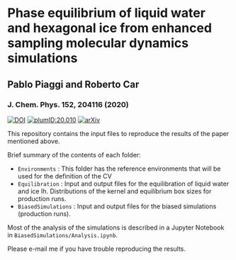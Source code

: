 # Phase equilibrium of liquid water and hexagonal ice from enhanced sampling molecular dynamics simulations
## Pablo Piaggi and Roberto Car
### J. Chem. Phys. 152, 204116 (2020)
[![DOI](http://img.shields.io/badge/DOI-0.1063%2F5.0011140-blue)](https://doi.org/10.1063/5.0011140)
[![plumID:20.010](https://www.plumed-nest.org/eggs/20/010/badge.svg)](https://www.plumed-nest.org/eggs/20/010/)
[![arXiv](http://img.shields.io/badge/arXiv-2004.08465-B31B1B.svg)](https://arxiv.org/abs/2004.08465)

This repository contains the input files to reproduce the results of the paper mentioned above. 

Brief summary of the contents of each folder:
* ```Environments``` : This folder has the reference environments that will be used for the definition of the CV
* ```Equilibration``` : Input and output files for the equilibration of liquid water and ice Ih. Distributions of the kernel and equilibrium box sizes for production runs.
* ```BiasedSimulations``` : Input and output files for the biased simulations (production runs).

Most of the analysis of the simulations is described in a Jupyter Notebook in ```BiasedSimulations/Analysis.ipynb```.

Please e-mail me if you have trouble reproducing the results.
